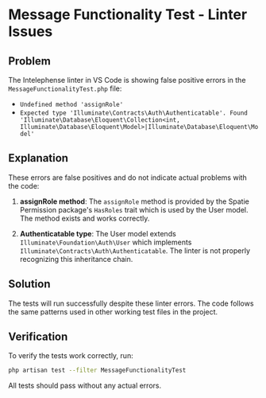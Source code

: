 # Message Functionality Test - Linter Issues

## Problem
The Intelephense linter in VS Code is showing false positive errors in the `MessageFunctionalityTest.php` file:
- `Undefined method 'assignRole'`
- `Expected type 'Illuminate\Contracts\Auth\Authenticatable'. Found 'Illuminate\Database\Eloquent\Collection<int, Illuminate\Database\Eloquent\Model>|Illuminate\Database\Eloquent\Model'`

## Explanation
These errors are false positives and do not indicate actual problems with the code:

1. **assignRole method**: The `assignRole` method is provided by the Spatie Permission package's `HasRoles` trait which is used by the User model. The method exists and works correctly.

2. **Authenticatable type**: The User model extends `Illuminate\Foundation\Auth\User` which implements `Illuminate\Contracts\Auth\Authenticatable`. The linter is not properly recognizing this inheritance chain.

## Solution
The tests will run successfully despite these linter errors. The code follows the same patterns used in other working test files in the project.

## Verification
To verify the tests work correctly, run:
```bash
php artisan test --filter MessageFunctionalityTest
```

All tests should pass without any actual errors.
